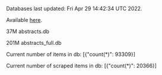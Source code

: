 Databases last updated: Fri Apr 29 14:42:34 UTC 2022. 

Available [here](https://github.com/cbeauhilton/ash-db/releases).


37M	abstracts.db

201M	abstracts_full.db

Current number of items in db:
[{"count(*)": 93309}]

Current number of scraped items in db:
[{"count(*)": 20366}]
